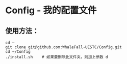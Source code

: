 # Config - 我的配置文件

## 使用方法：

```
cd ~
git clone git@github.com:WhaleFall-UESTC/Config.git
cd ~/Config
./install.sh    # 如果要删除此文件夹，则加上参数 d
```